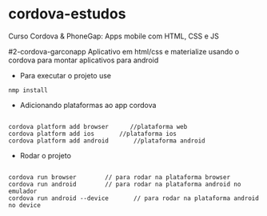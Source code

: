 # cordova-estudos
Curso Cordova & PhoneGap: Apps mobile com HTML, CSS e JS




#2-cordova-garconapp 
Aplicativo em html/css e materialize usando o cordova para montar aplicativos para android

- Para executar o projeto use

<code>nmp install </code>

- Adicionando plataformas ao app cordova
<code>
cordova platform add browser      //plataforma web
cordova platform add ios       //plataforma ios
cordova platform add android       //plataforma android
</code>

- Rodar o projeto
<code>
cordova run browser        // para rodar na plataforma browser
cordova run android        // para rodar na plataforma android no emulador
cordova run android --device       // para rodar na plataforma android no device
</code>
